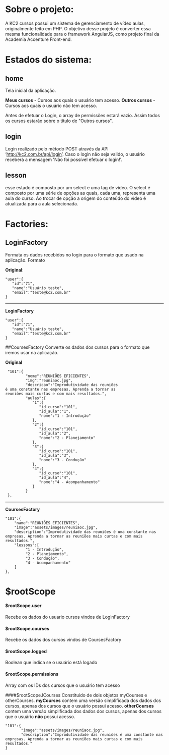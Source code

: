 # Sobre o projeto:
A KC2 cursos possui um sistema de gerenciamento de vídeo aulas, originalmente feito em PHP.
O objetivo desse projeto é converter essa mesma funcionalidade para o framework AngularJS, como projeto final da Academia Accenture Front-end.
# Estados do sistema:
## home
Tela inicial da aplicação.

**Meus cursos** - Cursos aos quais o usuário tem acesso.
**Outros cursos** - Cursos aos quais o usuário não tem acesso.

Antes de efetuar o Login, o array de permissões estará vazio. Assim todos os cursos estarão sobre o título de "Outros cursos".

## login
Login realizado pelo método POST através da API ‘http://kc2.com.br/api/login’.
Caso o login não seja valido, o usuário receberá a mensagem 'Não foi possível efetuar o login!'.
## lesson
esse estado é composto por um select e uma tag de vídeo. O select é composto por uma série de opções as quais, cada uma, representa uma aula do curso. Ao trocar de opção a origem do conteúdo do vídeo é atualizada para a aula selecionada.
# Factories:
## LoginFactory
Formata os dados recebidos no login para o formato que usado na aplicação.
Formato 

**Original**:


    "user":{   
       "id":"71",
       "name":"Usuário teste",
       "email":"teste@kc2.com.br"
    }



------------
**LoginFactory**


    "user":{   
       "id":"71",
       "name":"Usuário teste",
       "email":"teste@kc2.com.br"
    }

##CoursesFactory
Converte os dados dos cursos para o formato que iremos usar na aplicação.

**Original**
     

     "101":{  
             "nome":"REUNIÕES EFICIENTES",
             "img":"reuniaoc.jpg",
             "descricao":"Improdutividade das reuniões
    é uma constante nas empresas. Aprenda a tornar as 
    reuniões mais curtas e com mais resultados.",
             "aulas":{  
                "1":{  
                   "id_curso":"101",
                   "id_aula":"1",
                   "nome":"1 - Introdução"
                },
                "2":{  
                   "id_curso":"101",
                   "id_aula":"2",
                   "nome":"2 - Planejamento"
                },
                "3":{  
                   "id_curso":"101",
                   "id_aula":"3",
                   "nome":"3 - Condução"
                },
                "4":{  
                   "id_curso":"101",
                   "id_aula":"4",
                   "nome":"4 - Acompanhamento"
                }
             }
     },
------------
**CoursesFactory**


    "101":{  
    	"name":"REUNIÕES EFICIENTES",
    	"image":"assets/images/reuniaoc.jpg",
    	"description":"Improdutividade das reuniões é uma constante nas empresas. Aprenda a tornar as reuniões mais curtas e com mais resultados.",
    	"lessons":[  
    		 "1 - Introdução",
    		 "2 - Planejamento",
    		 "3 - Condução",
    		 "4 - Acompanhamento"
    	]
    },

# $rootScope
#### $rootScope.user
Recebe os dados do usuario cursos vindos de LoginFactory

#### $rootScope.courses
Recebe os dados dos cursos vindos de CoursesFactory

#### $rootScope.logged
Boolean que indica se o usuário está logado

#### $rootScope.permissions
Array com os IDs dos cursos que o usuário tem acesso

####$rootScope.lCourses
Constituido de dois objetos myCourses e otherCourses.
**myCourses** contem uma versão simplificada dos dados dos cursos, apenas dos cursos que o usuário possui acesso.
**otherCourses** contem uma versão simplificada dos dados dos cursos, apenas dos cursos que o usuário **não** possui acesso.


    "101":{  
    	   "image":"assets/images/reuniaoc.jpg",
    	   "description":"Improdutividade das reuniões é uma constante nas empresas. Aprenda a tornar as reuniões mais curtas e com mais resultados."
    }
